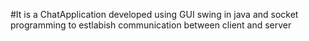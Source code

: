 #It is a ChatApplication developed using GUI swing in java and socket programming to estlabish communication between client and server
